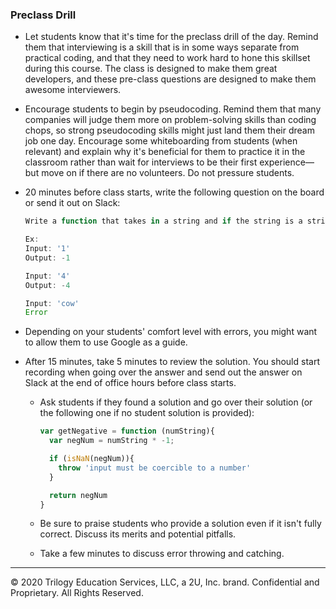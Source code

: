 ### Preclass Drill

* Let students know that it's time for the preclass drill of the day. Remind them that interviewing is a skill that is in some ways separate from practical coding, and that they need to work hard to hone this skillset during this course. The class is designed to make them great developers, and these pre-class questions are designed to make them awesome interviewers.

* Encourage students to begin by pseudocoding. Remind them that many companies will judge them more on problem-solving skills than coding chops, so strong pseudocoding skills might just land them their dream job one day. Encourage some whiteboarding from students (when relevant) and explain why it's beneficial for them to practice it in the classroom rather than wait for interviews to be their first experience—but move on if there are no volunteers. Do not pressure students.

* 20 minutes before class starts, write the following question on the board or send it out on Slack:

  ```js
  Write a function that takes in a string and if the string is a string representation of a number, return the negative version of that number otherwise throw an Error.

  Ex:
  Input: '1'
  Output: -1

  Input: '4'
  Output: -4

  Input: 'cow'
  Error
  ```

* Depending on your students' comfort level with errors, you might want to allow them to use Google as a guide. 
 
* After 15 minutes, take 5 minutes to review the solution. You should start recording when going over the answer and send out the answer on Slack at the end of office hours before class starts.

  * Ask students if they found a solution and go over their solution (or the following one if no student solution is provided):

    ```js
    var getNegative = function (numString){
      var negNum = numString * -1;

      if (isNaN(negNum)){
        throw 'input must be coercible to a number'
      }

      return negNum
    }
    ```

  * Be sure to praise students who provide a solution even if it isn't fully correct. Discuss its merits and potential pitfalls.

  * Take a few minutes to discuss error throwing and catching. 

---

© 2020 Trilogy Education Services, LLC, a 2U, Inc. brand. Confidential and Proprietary. All Rights Reserved.
